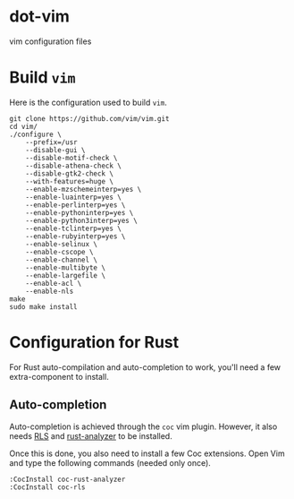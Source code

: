 dot-vim
=======

vim configuration files

# Build `vim`

Here is the configuration used to build `vim`.

```
git clone https://github.com/vim/vim.git
cd vim/
./configure \
	--prefix=/usr
	--disable-gui \
	--disable-motif-check \
	--disable-athena-check \
	--disable-gtk2-check \
	--with-features=huge \
	--enable-mzschemeinterp=yes \
	--enable-luainterp=yes \
	--enable-perlinterp=yes \
	--enable-pythoninterp=yes \
	--enable-python3interp=yes \
	--enable-tclinterp=yes \
	--enable-rubyinterp=yes \
	--enable-selinux \
	--enable-cscope \
	--enable-channel \
	--enable-multibyte \
	--enable-largefile \
	--enable-acl \
	--enable-nls
make
sudo make install
```

# Configuration for Rust
For Rust auto-compilation and auto-completion to work, you'll need a few
extra-component to install.

## Auto-completion
Auto-completion is achieved through the `coc` vim plugin. However, it also needs
[RLS](https://github.com/rust-lang/rls) and
[rust-analyzer](https://github.com/rust-analyzer/rust-analyzer) to be installed.

Once this is done, you also need to install a few Coc extensions. Open Vim and
type the following commands (needed only once).

```vim
:CocInstall coc-rust-analyzer
:CocInstall coc-rls
```
